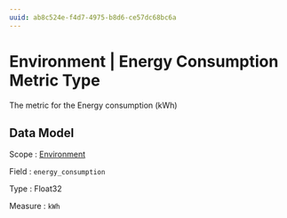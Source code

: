 ```yaml
---
uuid: ab8c524e-f4d7-4975-b8d6-ce57dc68bc6a
---
```

# Environment | Energy Consumption Metric Type

The metric for the Energy consumption (kWh)

## Data Model

Scope
: [Environment](../metric-scopes-reference/environment.md)

Field
: `energy_consumption`

Type
: Float32

Measure
: `kWh`
